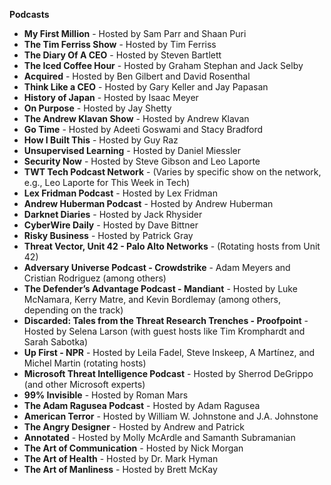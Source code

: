 **Podcasts**
- **My First Million** - Hosted by Sam Parr and Shaan Puri  
- **The Tim Ferriss Show** - Hosted by Tim Ferriss  
- **The Diary Of A CEO** - Hosted by Steven Bartlett  
- **The Iced Coffee Hour** - Hosted by Graham Stephan and Jack Selby  
- **Acquired** - Hosted by Ben Gilbert and David Rosenthal  
- **Think Like a CEO** - Hosted by Gary Keller and Jay Papasan  
- **History of Japan** - Hosted by Isaac Meyer  
- **On Purpose** - Hosted by Jay Shetty  
- **The Andrew Klavan Show** - Hosted by Andrew Klavan  
- **Go Time** - Hosted by Adeeti Goswami and Stacy Bradford  
- **How I Built This** - Hosted by Guy Raz  
- **Unsupervised Learning** - Hosted by Daniel Miessler  
- **Security Now** - Hosted by Steve Gibson and Leo Laporte  
- **TWT Tech Podcast Network** - (Varies by specific show on the network, e.g., Leo Laporte for This Week in Tech)  
- **Lex Fridman Podcast** - Hosted by Lex Fridman  
- **Andrew Huberman Podcast** - Hosted by Andrew Huberman  
- **Darknet Diaries** - Hosted by Jack Rhysider  
- **CyberWire Daily** - Hosted by Dave Bittner  
- **Risky Business** - Hosted by Patrick Gray  
- **Threat Vector, Unit 42 - Palo Alto Networks** - (Rotating hosts from Unit 42)  
- **Adversary Universe Podcast - Crowdstrike** - Adam Meyers and Cristian Rodriguez (among others)  
- **The Defender’s Advantage Podcast - Mandiant** - Hosted by Luke McNamara, Kerry Matre, and Kevin Bordlemay (among others, depending on the track)  
- **Discarded: Tales from the Threat Research Trenches - Proofpoint** - Hosted by Selena Larson (with guest hosts like Tim Kromphardt and Sarah Sabotka)  
- **Up First - NPR** - Hosted by Leila Fadel, Steve Inskeep, A Martínez, and Michel Martin (rotating hosts)  
- **Microsoft Threat Intelligence Podcast** - Hosted by Sherrod DeGrippo (and other Microsoft experts)
- **99% Invisible** - Hosted by Roman Mars
- **The Adam Ragusea Podcast** - Hosted by Adam Ragusea
- **American Terror** - Hosted by William W. Johnstone and J.A. Johnstone
- **The Angry Designer** - Hosted by Andrew and Patrick
- **Annotated** - Hosted by Molly McArdle and Samanth Subramanian
- **The Art of Communication** - Hosted by Nick Morgan
- **The Art of Health** - Hosted by Dr. Mark Hyman
- **The Art of Manliness** - Hosted by Brett McKay

